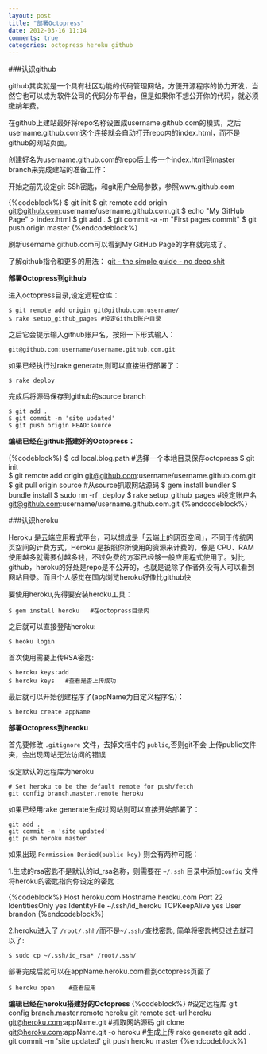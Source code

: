 ```yaml
---
layout: post
title: "部署Octopress"
date: 2012-03-16 11:14
comments: true
categories: octopress heroku github
---
```



###认识github

github其实就是一个具有社区功能的代码管理网站，方便开源程序的协力开发，当然它也可以成为软件公司的代码分布平台，但是如果你不想公开你的代码，就必须缴纳年费。

在github上建站最好将repo名称设置成username.github.com的模式，之后username.github.com这个连接就会自动打开repo内的index.html，而不是github的网站页面。

创建好名为username.github.com的repo后上传一个index.html到master branch来完成建站的准备工作：

<!-- more -->

开始之前先设定git SSh密匙，和git用户全局参数，参照www.github.com

{%codeblock%}
$ git init
$ git remote add origin git@github.com:username/username.github.com.git
$ echo "My GitHub Page" > index.html
$ git add .
$ git commit -a -m "First pages commit"
$ git push origin master
{%endcodeblock%}

刷新username.github.com可以看到My GitHub Page的字样就完成了。

了解github指令和更多的用法：
[git - the simple guide - no deep shit](http://rogerdudler.github.com/git-guide/index.zh.html)


**部署Octopress到github**

进入octopress目录,设定远程仓库：

	$ git remote add origin git@github.com:username/
	$ rake setup_github_pages #设定Github账户目录

之后它会提示输入github账户名，按照一下形式输入：
	
	git@github.com:username/username.github.com.git
	
如果已经执行过rake generate,则可以直接进行部署了：

	$ rake deploy

完成后将源码保存到github的source branch

	$ git add .
	$ git commit -m 'site updated'
	$ git push origin HEAD:source


**编辑已经在github搭建好的Octopress：**

{%codeblock%}
$ cd local.blog.path  #选择一个本地目录保存octopress
$ git init				
$ git remote add origin git@github.com:username/username.github.com.git
$ git pull origin source		#从source抓取网站源码
$ gem install bundler
$ bundle install
$ sudo rm -rf _deploy
$ rake setup_github_pages	#设定账户名
git@github.com:username/username.github.com.git
{%endcodeblock%}



###认识heroku

Heroku 是云端应用程式平台，可以想成是「云端上的网页空间」，不同于传统网页空间的计费方式，Heroku 是按照你所使用的资源来计费的，像是 CPU、RAM 使用越多就需要付越多钱，不过免费的方案已经够一般应用程式使用了。对比github，heroku的好处是repo是不公开的，也就是说除了作者外没有人可以看到网站目录。而且个人感觉在国内浏览heroku好像比github快

要使用heroku,先得要安装heroku工具：

	$ gem install heroku   #在octopress目录内
	
之后就可以直接登陆heroku:

	$ heoku login
	
首次使用需要上传RSA密匙:

	$ heroku keys:add
	$ heroku keys   #查看是否上传成功
	
最后就可以开始创建程序了(appName为自定义程序名)：

	$ heroku create appName
	

**部署Octopress到heroku**

首先要修改 `.gitignore` 文件，去掉文档中的 `public`,否则git不会 上传public文件夹，会出现网站无法访问的错误

设定默认的远程库为heroku

	# Set heroku to be the default remote for push/fetch
	git config branch.master.remote heroku

如果已经用rake generate生成过网站则可以直接开始部署了：

	git add .
	git commit -m 'site updated'
	git push heroku master
	
如果出现 `Permission Denied(public key)` 则会有两种可能：

1.生成的rsa密匙不是默认的id_rsa名称，则需要在 `~/.ssh` 目录中添加`config` 文件将heroku的密匙指向你设定的密匙：

{%codeblock%}
Host heroku.com
Hostname heroku.com
Port 22
IdentitiesOnly yes
IdentityFile ~/.ssh/id_heroku
TCPKeepAlive yes
User brandon
{%endcodeblock%}

2.heroku进入了 `/root/.shh/`而不是`~/.ssh/`查找密匙, 简单将密匙拷贝过去就可以了:

	$ sudo cp ~/.ssh/id_rsa* /root/.ssh/
	
部署完成后就可以在appName.heroku.com看到octopress页面了

	$ heroku open    #查看应用
	

**编辑已经在heroku搭建好的Octopress**
{%codeblock%}
#设定远程库
git config branch.master.remote heroku
git remote set-url heroku git@heroku.com:appName.git
#抓取网站源码
git clone git@heroku.com:appName.git -o heroku
#生成上传
rake generate
git add .
git commit -m 'site updated'
git push heroku master
{%endcodeblock%}

